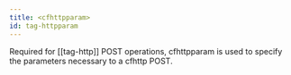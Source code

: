 ```yaml
---
title: <cfhttpparam>
id: tag-httpparam
---
```


Required for [[tag-http]] POST operations, cfhttpparam is used to specify the parameters necessary to a cfhttp POST.
